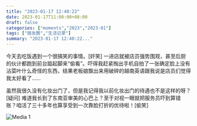 ```yaml
---
title: "2023-01-17 12:40:22"
date: 2023-01-17T11:00:00+08:00
draft: false
categories: ["moments","2023","2023-01"]
tags: ["朋友圈","生活记录"]
summary: "2023-01-17 12:40:22..."
---
```


今天去吃饭遇到一个很搞笑的事情。[奸笑]
​
​一进店就被店员强势围观，甚至后厨的伙计都跑到前台踮起脚来“偷看”。吓得我赶紧掏出手机自拍了一张确定脸上没有沾菜叶什么奇怪的东西，结果老板娘飘出来用破碎的越南英语跟我说是店员们觉得我太好看了…… 

虽然我很久没有化妆出门了，但是我记得我以前化妆出门的待遇也不是这样的呀？[疑问] 难道我长到了东南亚审美的心巴上？至于对视一眼就把服务员吓到算错账？咱活了三十多年也算享受到一次靠脸打折的优待啦！[偷笑]

![Media 1](/Moments/photos/2023-01-17/202301171240220.jpg)

